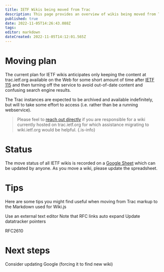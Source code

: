 ```yaml
---
title: IETF Wikis being moved from Trac
description: This page provides an overview of wikis being moved from Trac.
published: true
date: 2022-11-05T14:26:43.088Z
tags: 
editor: markdown
dateCreated: 2022-11-05T14:12:01.565Z
---
```


# Moving plan

The current plan for IETF wikis anticipates only keeping the content at trac.ietf.org available on the Web for some short amount of time after [IETF 115](https://www.ietf.org/how/meetings/115) and then turning off the service to avoid out-of-date content and confusing search engine results. 

The Trac instances are expected to be archived and available indefinitely, but will to take some effort to access (i.e. rather than be a running webservice).

> Please feel to [reach out directly](mailto:support@ietf.org) if you are responsible for a wiki currently hosted on trac.ietf.org for which assistance migrating to wiki.ietf.org would be helpful.
{.is-info}


# Status
The move status of all IETF wikis is recorded on a [Google Sheet](https://docs.google.com/spreadsheets/d/1sBp9ikHE6U2JBZzGmc5zdKrom1MP060x9RhJ04j2LM4/edit?usp=sharing) which can be updated by anyone. As you move a wiki, please update the spreadsheet.

# Tips

Here are some tips you might find useful when moving from Trac markup to the Markdown used for Wiki.js

Use an external text editor
Note that RFC links auto expand
Update datatracker pointers

RFC2610

# Next steps
Consider updating Google (forcing it to find new wiki)